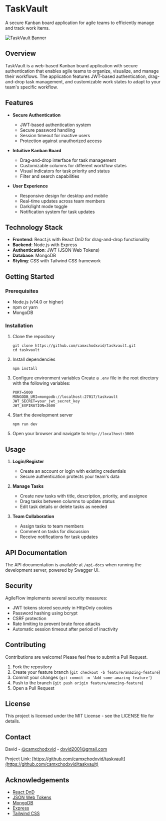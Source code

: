 # TaskVault

A secure Kanban board application for agile teams to efficiently manage and track work items.

![TaskVault Banner](https://via.placeholder.com/800x200?text=TaskVault+Kanban+Board)

## Overview

TaskVault is a web-based Kanban board application with secure authentication that enables agile teams to organize, visualize, and manage their workflows. The application features JWT-based authentication, drag-and-drop task management, and customizable work states to adapt to your team's specific workflow.

## Features

- **Secure Authentication**
  - JWT-based authentication system
  - Secure password handling
  - Session timeout for inactive users
  - Protection against unauthorized access

- **Intuitive Kanban Board**
  - Drag-and-drop interface for task management
  - Customizable columns for different workflow states
  - Visual indicators for task priority and status
  - Filter and search capabilities

- **User Experience**
  - Responsive design for desktop and mobile
  - Real-time updates across team members
  - Dark/light mode toggle
  - Notification system for task updates

## Technology Stack

- **Frontend**: React.js with React DnD for drag-and-drop functionality
- **Backend**: Node.js with Express
- **Authentication**: JWT (JSON Web Tokens)
- **Database**: MongoDB
- **Styling**: CSS with Tailwind CSS framework

## Getting Started

### Prerequisites

- Node.js (v14.0 or higher)
- npm or yarn
- MongoDB

### Installation

1. Clone the repository
   ```
   git clone https://github.com/camxchodxvid/taskvault.git
   cd taskvault
   ```

2. Install dependencies
   ```
   npm install
   ```

3. Configure environment variables
   Create a `.env` file in the root directory with the following variables:
   ```
   PORT=5000
   MONGODB_URI=mongodb://localhost:27017/taskvault
   JWT_SECRET=your_jwt_secret_key
   JWT_EXPIRATION=3600
   ```

4. Start the development server
   ```
   npm run dev
   ```

5. Open your browser and navigate to `http://localhost:3000`

## Usage

1. **Login/Register**
   - Create an account or login with existing credentials
   - Secure authentication protects your team's data

2. **Manage Tasks**
   - Create new tasks with title, description, priority, and assignee
   - Drag tasks between columns to update status
   - Edit task details or delete tasks as needed

3. **Team Collaboration**
   - Assign tasks to team members
   - Comment on tasks for discussion
   - Receive notifications for task updates

## API Documentation

The API documentation is available at `/api-docs` when running the development server, powered by Swagger UI.

## Security

AgileFlow implements several security measures:
- JWT tokens stored securely in HttpOnly cookies
- Password hashing using bcrypt
- CSRF protection
- Rate limiting to prevent brute force attacks
- Automatic session timeout after period of inactivity

## Contributing

Contributions are welcome! Please feel free to submit a Pull Request.

1. Fork the repository
2. Create your feature branch (`git checkout -b feature/amazing-feature`)
3. Commit your changes (`git commit -m 'Add some amazing feature'`)
4. Push to the branch (`git push origin feature/amazing-feature`)
5. Open a Pull Request

## License

This project is licensed under the MIT License - see the LICENSE file for details.

## Contact

David - [@camxchodxvid](https://github.com/camxchodxvid) - dxvid2001@gmail.com

Project Link: [https://github.com/camxchodxvid/taskvault](https://github.com/camxchodxvid/taskvault)

## Acknowledgements

- [React DnD](https://react-dnd.github.io/react-dnd/)
- [JSON Web Tokens](https://jwt.io/)
- [MongoDB](https://www.mongodb.com/)
- [Express](https://expressjs.com/)
- [Tailwind CSS](https://tailwindcss.com/)
